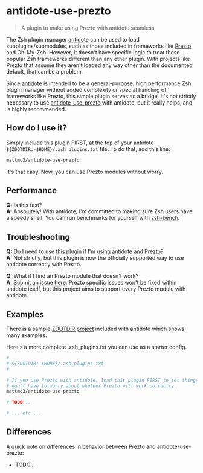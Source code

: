 # antidote-use-prezto

> A plugin to make using Prezto with antidote seamless

The Zsh plugin manager [antidote][antidote] can be used to load subplugins/submodules, such as those included in frameworks like [Prezto][prezto] and Oh-My-Zsh. However, it doesn't have specific logic to treat these popular Zsh frameworks different than any other plugin. With projects like Prezto that assume they aren't loaded any way other than the documented default, that can be a problem.

Since [antidote][antidote] is intended to be a general-purpose, high performance Zsh plugin manager without added complexity or special handling of frameworks like Prezto, this simple plugin serves as a bridge. It's not strictly necessary to use [antidote-use-prezto](https://github.com/mattmc3/antidote-use-prezto) with antidote, but it really helps, and is highly recommended.

## How do I use it?

Simply include this plugin FIRST, at the top of your antidote `${ZDOTDIR:-$HOME}/.zsh_plugins.txt` file. To do that, add this line:

```zsh
mattmc3/antidote-use-prezto
```

It's that easy. Now, you can use Prezto modules without worry.

## Performance

__Q:__ Is this fast?
<br/>
__A:__ Absolutely! With antidote, I'm committed to making sure Zsh users have a speedy shell. You can run benchmarks for yourself with [zsh-bench].

## Troubleshooting

__Q:__ Do I need to use this plugin if I'm using antidote and Prezto?
</br>
__A:__ Not strictly, but this plugin is now the officially supported way to use antidote correctly with Prezto.

__Q:__ What if I find an Prezto module that doesn't work?
</br>
__A:__ [Submit an issue here](https://github.com/mattmc3/antidote-use-prezto/issues). Prezto specific issues won't be fixed within antidote itself, but this project aims to support every Prezto module with antidote.

## Examples

There is a sample [ZDOTDIR project](https://github.com/getantidote/zdotdir/tree/prezto) included with antidote which shows many examples.

Here's a more complete .zsh_plugins.txt you can use as a starter config.

```zsh
#
# ${ZDOTDIR:-$HOME}/.zsh_plugins.txt
#

# If you use Prezto with antidote, load this plugin FIRST to set things up so you
# don't have to worry about whether Prezto will work correctly.
mattmc3/antidote-use-prezto

# TODO...

# ... etc ...
```

## Differences

A quick note on differences in behavior between Prezto and antidote-use-prezto:

- TODO...

[antidote]:   https://github.com/mattmc3/antidote
[omz]:        https://github.com/ohmyzsh/ohmyzsh
[prezto]:     https://github.com/sorin-ionescu/prezto
[zsh-bench]:  https://github.com/romkatv/zsh-bench
